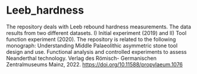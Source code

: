 # Leeb_hardness
The repository deals with Leeb rebound hardness measurements. The data results from two different datasets. 
I) Initial experiment (2019) and II) Tool function experiment (2020). 
The repository is related to the following monograph: Understanding Middle Palaeolithic asymmetric stone tool design and use. Functional analysis and controlled experiments to assess Neanderthal technology. Verlag des Römisch- Germanischen Zentralmuseums Mainz, 2022. https://doi.org/10.11588/propylaeum.1076
